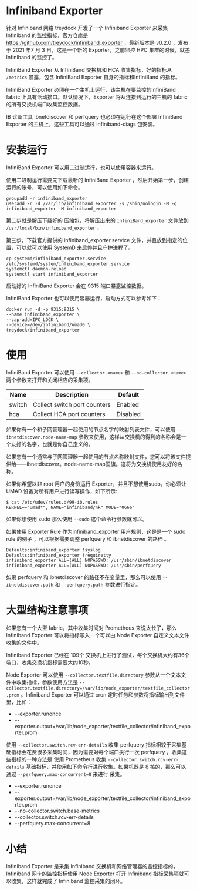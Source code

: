 # Infiniband Exporter


针对 Infiniband 网络 treydock 开发了一个 Infiniband Exporter 来采集 Infiniband 的监控指标，官方仓库是 https://github.com/treydock/infiniband_exporter ，最新版本是 v0.2.0 ，发布于 2021 年7 月 3 日，这是一个新的 Exporter，之前监控 HPC 集群的时候，就差 Infiniband 的监控了。

InfiniBand Exporter 从 InfiniBand 交换机和 HCA 收集指标，好的指标从 `/metrics` 暴露，包含 InfiniBand Exporter 自身的指标和InfiniBand 的指标。

InfiniBand Exporter 必须在一个主机上运行，该主机在要监控的InfiniBand fabric 上具有活动接口。默认情况下，Exporter 将从连接到运行的主机的 fabric 的所有交换机端口收集监控数据。


IB 诊断工具 ibnetdiscover 和 perfquery 也必须在运行在这个部署 InfiniBand Exporter 的主机上，这些工具可以通过 infiniband-diags 包安装。

# 安装运行

InfiniBand Exporter 可以用二进制运行，也可以使用容器来运行。

使用二进制运行需要先下载最新的 InfiniBand Exporter ，然后开始第一步，创建运行的账号，可以使用如下命令。

```
groupadd -r infiniband_exporter
useradd -r -d /var/lib/infiniband_exporter -s /sbin/nologin -M -g infiniband_exporter -M infiniband_exporter
```

第二步就是解压下载好的 压缩包，将解压出来的 `infiniBand_exporter` 文件放到 `/usr/local/bin/infiniband_exporter` 。

第三步，下载官方提供的 infiniband_exporter.service 文件，并且放到指定的位置，可以就可以使用 SystemD 来启停并且守护进程了。

```
cp systemd/infiniband_exporter.service /etc/systemd/system/infiniband_exporter.service
systemctl daemon-reload
systemctl start infiniband_exporter
```
启动好的 InfiniBand Exporter  会在 9315 端口暴露监控数据。

InfiniBand Exporter  也可以使用容器运行，启动方式可以参考如下：

```
docker run -d -p 9315:9315 \
--name infiniband_exporter \
--cap-add=IPC_LOCK \
--device=/dev/infiniband/umad0 \
treydock/infiniband_exporter
```
# 使用
InfiniBand Exporter 可以使用 `--collector.<name>` 和 `--no-collector.<name>` 两个参数来打开和关闭相应的采集项。

|Name	|Description	|Default|
| ----- | ----- | ----- |
switch	|Collect switch port counters	|Enabled
hca	|Collect HCA port counters	|Disabled


如果你有一个和子网管理器一起使用的节点名字的映射列表文件，可以使用  `--ibnetdiscover.node-name-map` 参数来使用，这样从交换机的得到的名称会是一个友好的名字，也就是你自己定义的。

如果您有一个通常与子网管理器一起使用的节点名称映射文件，您可以将该文件提供给——ibnetdiscover。node-name-map国旗。这将为交换机使用友好的名称。


如果你希望以非 root 用户的身份运行 Exporter，并且不想使用sudo，你必须让 UMAD 设备对所有用户进行读写操作，如下所示:

```
$ cat /etc/udev/rules.d/99-ib.rules 
KERNEL=="umad*", NAME="infiniband/%k" MODE="0666"
```


如果你想使用 sudo 那么使用 `--sudo` 这个命令行参数就可以。

如果使用 Exporter Rule 作为infiniband_exporter  用户规则，这是是一个 sudo rule 的例子 ，可以根据需要调整 perfquery 和 ibnetdiscover 的路径 。

```
Defaults:infiniband_exporter !syslog
Defaults:infiniband_exporter !requiretty
infiniband_exporter ALL=(ALL) NOPASSWD: /usr/sbin/ibnetdiscover
infiniband_exporter ALL=(ALL) NOPASSWD: /usr/sbin/perfquery
```

如果 perfquery 和 ibnetdiscover 的路径不在变量里，那么可以使用 `--ibnetdiscover.path` 和 `--perfquery.path` 参数进行指定。

# 大型结构注意事项

如果您有一个大型 fabric，其中收集时间对 Prometheus 来说太长了，那么 Infiniband Exporter 可以将指标写入一个可以由 Node Exporter 自定义文本文件收集的文件中。

Infiniband Exporter 已经在 109个 交换机上进行了测试，每个交换机大约有36个端口，收集交换机指标需要大约10秒。

Node Exporter  可以使用 `--collector.textfile.directory` 参数从一个文本文件中收集指标，参数使用方法是 `--collector.textfile.directory=/var/lib/node_exporter/textfile_collector.prom` 。Infiniband Exporter 可以通过 cron 定时任务和参数将指标输出到文件里，比如：

* --exporter.runonce
* --exporter.output=/var/lib/node_exporter/textfile_collector/infiniband_exporter.prom



使用 `--collector.switch.rcv-err-details` 收集 perfquery 指标相较于采集基础指标会花费很多采集时间，因为需要对每个端口执行一次 perfquery ，收集这些指标的一种方法是 使用 Prometheus 收集 `--collector.switch.rcv-err-details` 基础指标，并使用如下命令行进行收集。如果机器是 8 核的，那么可以通过 `--perfquery.max-concurrent=8` 来进行 采集。


* --exporter.runonce
* --exporter.output=/var/lib/node_exporter/textfile_collector/infiniband_exporter.prom
* --no-collector.switch.base-metrics
* --collector.switch.rcv-err-details
* --perfquery.max-concurrent=8

# 小结

Infiniband Exporter  是采集 Infiniband 交换机和网络管理器的监控指标的， Infiniband 网卡的监控指标使用 Node Exporter 打开 Infiniband 指标采集项就可以收集，这样就完成了 Infiniband 监控采集的闭环。